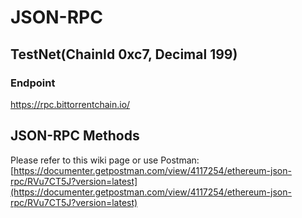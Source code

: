 # JSON-RPC

## TestNet(ChainId 0xc7, Decimal 199)

### Endpoint

https://rpc.bittorrentchain.io/

## JSON-RPC Methods

Please refer to this wiki page or use Postman: [https://documenter.getpostman.com/view/4117254/ethereum-json-rpc/RVu7CT5J?version=latest](https://documenter.getpostman.com/view/4117254/ethereum-json-rpc/RVu7CT5J?version=latest)